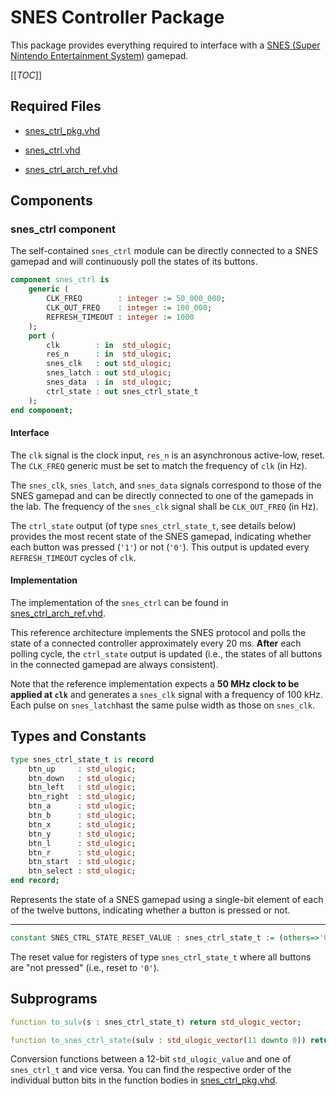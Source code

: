 
# SNES Controller Package
This package provides everything required to interface with a [SNES (Super Nintendo Entertainment System)](https://en.wikipedia.org/wiki/Super_Nintendo_Entertainment_System) gamepad.


[[_TOC_]]

## Required Files

- [snes_ctrl_pkg.vhd](src/snes_ctrl_pkg.vhd)

- [snes_ctrl.vhd](src/snes_ctrl.vhd)

- [snes_ctrl_arch_ref.vhd](src/snes_ctrl_arch_ref.vhd)

## Components

### snes_ctrl component
The self-contained `snes_ctrl` module can be directly connected to a SNES gamepad and will continuously poll the states of its buttons.


```vhdl
component snes_ctrl is
	generic (
		CLK_FREQ        : integer := 50_000_000;
		CLK_OUT_FREQ    : integer := 100_000;
		REFRESH_TIMEOUT : integer := 1000
	);
	port (
		clk        : in  std_ulogic;
		res_n      : in  std_ulogic;
		snes_clk   : out std_ulogic;
		snes_latch : out std_ulogic;
		snes_data  : in  std_ulogic;
		ctrl_state : out snes_ctrl_state_t
	);
end component;
```


#### Interface

The `clk` signal is the clock input, `res_n` is an asynchronous active-low, reset.
The `CLK_FREQ` generic must be set to match the frequency of `clk` (in Hz).


The `snes_clk`, `snes_latch`, and `snes_data` signals correspond to those of the SNES gamepad and can be directly connected to one of the gamepads in the lab.
The frequency of the `snes_clk` signal shall be `CLK_OUT_FREQ` (in Hz).


The `ctrl_state` output (of type `snes_ctrl_state_t`, see details below) provides the most recent state of the SNES gamepad, indicating whether each button was pressed (`'1'`) or not (`'0'`).
This output is updated every `REFRESH_TIMEOUT` cycles of `clk`.




#### Implementation

The implementation of the `snes_ctrl` can be found in [snes_ctrl_arch_ref.vhd](src/snes_ctrl_arch_ref.vhd).

This reference architecture implements the SNES protocol and polls the state of a connected controller approximately every 20 ms.
**After** each polling cycle, the `ctrl_state` output is updated (i.e., the states of all buttons in the connected gamepad are always consistent).

Note that the reference implementation expects a **50 MHz clock to be applied at `clk`** and generates a `snes_clk` signal with a frequency of 100 kHz.
Each pulse on `snes_latch`hast the same pulse width as those on `snes_clk`.



## Types and Constants

```vhdl
type snes_ctrl_state_t is record
	btn_up     : std_ulogic;
	btn_down   : std_ulogic;
	btn_left   : std_ulogic;
	btn_right  : std_ulogic;
	btn_a      : std_ulogic;
	btn_b      : std_ulogic;
	btn_x      : std_ulogic;
	btn_y      : std_ulogic;
	btn_l      : std_ulogic;
	btn_r      : std_ulogic;
	btn_start  : std_ulogic;
	btn_select : std_ulogic;
end record;
```

Represents the state of a SNES gamepad using a single-bit element of each of the twelve buttons, indicating whether a button is pressed or not.



---


```vhdl
constant SNES_CTRL_STATE_RESET_VALUE : snes_ctrl_state_t := (others=>'0');
```

The reset value for registers of type `snes_ctrl_state_t` where all buttons are "not pressed" (i.e., reset to `'0'`).

## Subprograms

```vhdl
function to_sulv(s : snes_ctrl_state_t) return std_ulogic_vector;
```



```vhdl
function to_snes_ctrl_state(sulv : std_ulogic_vector(11 downto 0)) return snes_ctrl_state_t;
```

Conversion functions between a 12-bit `std_ulogic_value` and one of `snes_ctrl_t` and vice versa.
You can find the respective order of the individual button bits in the function bodies in [snes_ctrl_pkg.vhd](src/snes_ctrl_pkg.vhd).

